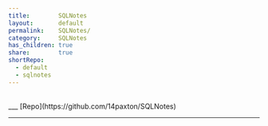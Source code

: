 ```yaml
---
title:        SQLNotes
layout:       default
permalink:    SQLNotes/
category:     SQLNotes
has_children: true
share:        true
shortRepo:
  - default
  - sqlnotes  
---
```


<br/>
___
[Repo](https://github.com/14paxton/SQLNotes)

***